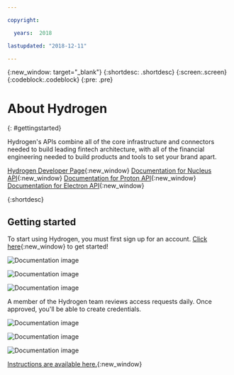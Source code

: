 ```yaml
---

copyright:

  years:  2018

lastupdated: "2018-12-11"

---
```



{:new_window: target="_blank"}
{:shortdesc: .shortdesc}
{:screen:.screen}
{:codeblock:.codeblock}
{:pre: .pre}

# About Hydrogen
{: #gettingstarted}

Hydrogen's APIs combine all of the core infrastructure and connectors needed to build leading fintech architecture, with all of the financial engineering needed to build products and tools to set your brand apart.

[Hydrogen Developer Page](https://www.hydrogenplatform.com/developers){:new_window}
[Documentation for Nucleus API](https://www.hydrogenplatform.com/docs/nucleus/v1/){:new_window}
[Documentation for Proton API](https://www.hydrogenplatform.com/docs/proton/v1/){:new_window}
[Documentation for Electron API](https://www.hydrogenplatform.com/docs/electron/v1/){:new_window}

{:shortdesc}

## Getting started

To start using Hydrogen, you must first sign up for an account. [Click here](https://www.hydrogenplatform.com/sign-up){:new_window} to get started!



![Documentation image](https://mp.s81c.com/8034F2C/dal05/v1/AUTH_db1cfc7b-a055-460b-9274-1fd3f11fe689/markdownBuilder_image_/step1-final_6e57b80a-2c93-49c5-9cdd-1dba4a628150.png)





![Documentation image](https://mp.s81c.com/8034F2C/dal05/v1/AUTH_db1cfc7b-a055-460b-9274-1fd3f11fe689/markdownBuilder_image_/step2-f_a1a4d41d-390b-4446-86f7-a5433e9705c6.png)



![Documentation image](https://mp.s81c.com/8034F2C/dal05/v1/AUTH_db1cfc7b-a055-460b-9274-1fd3f11fe689/markdownBuilder_image_/step3-f_73688d72-787a-4068-b1ad-09e7aa682d4d.png)

A member of the Hydrogen team reviews access requests daily. Once approved, you'll be able to create credentials.



![Documentation image](https://mp.s81c.com/8034F2C/dal05/v1/AUTH_db1cfc7b-a055-460b-9274-1fd3f11fe689/markdownBuilder_image_/step4-f_c914848a-b59a-4310-a5b2-70af05830b81.png)





![Documentation image](https://mp.s81c.com/8034F2C/dal05/v1/AUTH_db1cfc7b-a055-460b-9274-1fd3f11fe689/markdownBuilder_image_/step5-f_1d9eb30f-f39b-44bf-aec9-803b1be5f5e0.png)





![Documentation image](https://mp.s81c.com/8034F2C/dal05/v1/AUTH_db1cfc7b-a055-460b-9274-1fd3f11fe689/markdownBuilder_image_/step6-f_199aaf20-9501-456e-aa99-3eef9d1d4a6b.png)



[Instructions are available here.](https://www.hydrogenplatform.com/docs/nucleus/v1/#OAuth2-Authorization){:new_window}

